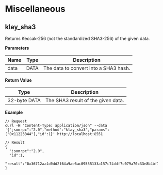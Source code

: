 # Miscellaneous

## klay_sha3

Returns Keccak-256 (not the standardized SHA3-256) of the given data.

**Parameters**

| Name | Type | Description                           |
| ---- | ---- | ------------------------------------- |
| data | DATA | The data to convert into a SHA3 hash. |


**Return Value**

| Type         | Description                        |
| ------------ | ---------------------------------- |
| 32-byte DATA | The SHA3 result of the given data. |


**Example**

```shell
// Request
curl -H "Content-Type: application/json" --data '{"jsonrpc":"2.0","method":"klay_sha3","params":["0x11223344"],"id":1}' http://localhost:8551

// Result
{
  "jsonrpc":"2.0",
  "id":1,
  "result":"0x36712aa4d0dd2f64a9ae6ac09555133a157c74ddf7c079a70c33e8b4bf70dd73"
}
```